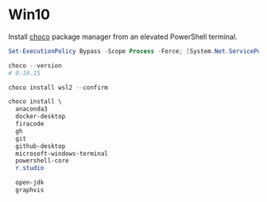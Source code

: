 # Win10

Install [choco](chocolatey.org) package manager from an elevated PowerShell terminal.

```powershell
Set-ExecutionPolicy Bypass -Scope Process -Force; [System.Net.ServicePointManager]::SecurityProtocol = [System.Net.ServicePointManager]::SecurityProtocol -bor 3072; iex ((New-Object System.Net.WebClient).DownloadString('https://chocolatey.org/install.ps1'))

choco --version
# 0.10.15
```

```powershell
choco install wsl2 --confirm

choco install \
  anaconda3
  docker-desktop
  firacode
  gh
  git
  github-desktop
  microsoft-windows-terminal
  powershell-core
  r.studio

  open-jdk
  graphvis
```
